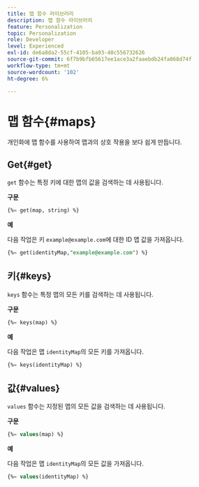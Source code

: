 ```yaml
---
title: 맵 함수 라이브러리
description: 맵 함수 라이브러리
feature: Personalization
topic: Personalization
role: Developer
level: Experienced
exl-id: de6a8da2-55cf-4105-ba93-40c556732626
source-git-commit: 6f7b9bfb65617ee1ace3a2faaebdb24fa068d74f
workflow-type: tm+mt
source-wordcount: '102'
ht-degree: 6%

---
```


# 맵 함수{#maps}

개인화에 맵 함수를 사용하여 맵과의 상호 작용을 보다 쉽게 만듭니다.

## Get{#get}

`get` 함수는 특정 키에 대한 맵의 값을 검색하는 데 사용됩니다.

**구문**

```sql
{%= get(map, string) %}
```

**예**

다음 작업은 키 `example@example.com`에 대한 ID 맵 값을 가져옵니다.

```sql
{%= get(identityMap,"example@example.com") %}
```

## 키{#keys}

`keys` 함수는 특정 맵의 모든 키를 검색하는 데 사용됩니다.

**구문**

```sql
{%= keys(map) %}
```

**예**

다음 작업은 맵 `identityMap`의 모든 키를 가져옵니다.

```sql
{%= keys(identityMap) %}
```

## 값{#values}

`values` 함수는 지정된 맵의 모든 값을 검색하는 데 사용됩니다.

**구문**

```sql
{%= values(map) %}
```

**예**

다음 작업은 맵 `identityMap`의 모든 값을 가져옵니다.

```sql
{%= values(identityMap) %}
```
